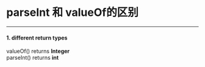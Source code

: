 # parseInt 和 valueOf的区别
---

#### 1. different return types
valueOf()  returns **Integer**
<br>
parseInt() returns **int**
